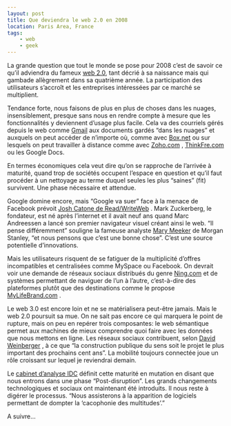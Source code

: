 ```yaml
---
layout: post
title: Que deviendra le web 2.0 en 2008
location: Paris Area, France
tags:
    - web
    - geek
---
```


La grande question que tout le monde se pose pour 2008 c’est de savoir ce qu’il adviendra du fameux <a href="http://fr.wikipedia.org/wiki/Web_2" hreflang="fr">web 2.0</a>, tant décrié à sa naissance mais qui gambade allègrement dans sa quatrième année. La participation des utilisateurs s’accroît et les entreprises intéressées par ce marché se multiplient.  


Tendance forte, nous faisons de plus en plus de choses dans les nuages, insensiblement, presque sans nous en rendre compte à mesure que les fonctionnalités y deviennent d’usage plus facile. Cela va des courriels gérés depuis le web comme <a href="mail.google.com/" hreflang="fr">Gmail</a> aux documents gardés “dans les nuages” et auxquels on peut accéder de n’importe où, comme avec <a href="http://box.net/" hreflang="fr">Box.net</a> ou sur lesquels on peut travailler à distance comme avec <a href="http://zoho.com/" hreflang="fr">Zoho.com</a> , <a href="http://thinkfree.com/" hreflang="fr">ThinkFre.com</a> ou les Google Docs.  


En termes économiques cela veut dire qu’on se rapproche de l’arrivée à maturité, quand trop de sociétés occupent l’espace en question et qu’il faut procéder à un nettoyage au terme duquel seules les plus “saines” (fit) survivent. Une phase nécessaire et attendue.  


Google domine encore, mais “Google va suer” face à la menace de Facebook prévoit <a href="http://www.readwriteweb.com/archives/2008_web_predictions.php" hreflang="fr">Josh Catone de Read/WriteWeb</a> . Mark Zuckerberg, le fondateur, est né après l’internet et il avait neuf ans quand Marc Andreessen a lancé son premier navigateur visuel créant ainsi le web. “Il pense différemment” souligne la fameuse analyste <a href="http://www.readwriteweb.com/archives/mary_meeker_web_20_summit_2007.php" hreflang="fr">Mary Meeker</a> de Morgan Stanley, “et nous pensons que c’est une bonne chose”. C’est une source potentielle d’innovations.  


Mais les utilisateurs risquent de se fatiguer de la multiplicité d’offres incompatibles et centralisées comme MySpace ou Facebook. On devrait voir une demande de réseaux sociaux distribués du genre <a href="http://ning.com/" hreflang="fr">Ning.com</a> et de systèmes permettant de naviguer de l’un à l’autre, c’est-à-dire des plateformes plutôt que des destinations comme le propose <a href="http://mylifebrand.com/" hreflang="fr">MyLifeBrand.com</a> .  


Le web 3.0 est encore loin et ne se matérialisera peut-être jamais. Mais le web 2.0 poursuit sa mue. On ne sait pas encore ce qui marquera le point de rupture, mais on peu en repérer trois composantes: le web sémantique permet aux machines de mieux comprendre quoi faire avec les données que nous mettons en ligne. Les réseaux sociaux contribuent, selon <a href="http://pisani.blog.lemonde.fr/2007/06/26/futur-complexe/" hreflang="fr">David Weinberger</a> , à ce que “la construction publique du sens soit le projet le plus important des prochains cent ans”. La mobilité toujours connectée joue un rôle croissant sur lequel je reviendrai demain.  


Le <a href="http://idc.com/getdoc.jsp?containerId=prUS20983407" hreflang="fr">cabinet d’analyse IDC</a> définit cette maturité en mutation en disant que nous entrons dans une phase “Post-disruption”. Les grands changements technologiques et sociaux ont maintenant été introduits. Il nous reste à digérer le processus. “Nous assisterons à la apparition de logiciels permettant de dompter la ‘cacophonie des multitudes’.”  


A suivre…
